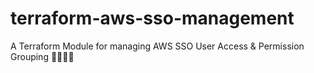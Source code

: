 # terraform-aws-sso-management
A Terraform Module for managing AWS SSO User Access &amp; Permission Grouping 🪸🦚🧟‍♂️

